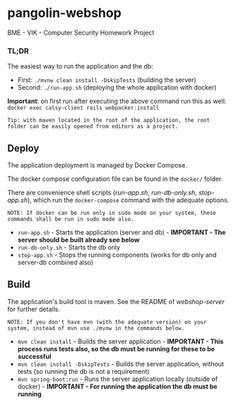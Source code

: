 # pangolin-webshop
BME - VIK - Computer Security Homework Project

### TL;DR
The easiest way to run the application and the db:
* First: `./mvnw clean install -DskipTests` (building the server)
* Second: `./run-app.sh` (deploying the whole application with docker)

**Important**: on first run after executing the above command run this as well:
`docker exec calsy-client rails webpacker:install` 

`Tip: with maven located in the root of the application, the root folder can be easily opened from editors as a project.`

## Deploy
The application deployment is managed by Docker Compose.

The docker compose configuration file can be found in the `docker/` folder.

There are convenience shell scripts (_run-app.sh_, _run-db-only.sh_, _stop-app.sh_), which run the `docker-compose` command with the adequate options.

`NOTE: If docker can be run only in sudo mode on your system, these commands shall be run in sudo mode also.`

* `run-app.sh` - Starts the application (server and db) - **IMPORTANT - The server should be built already see below**
* `run-db-only.sh` - Starts the db only
* `stop-app.sh` - Stops the running components (works for db only and server-db combined also)

## Build
The application's build tool is maven. See the README of _webshop-server_ for further details.

`NOTE: If you don't have mvn (with the adequate version) on your system, instead of mvn use ./mvnw in the commands below.`

* `mvn clean install` - Builds the server application - **IMPORTANT - This process runs tests also, so the db must be running for these to be successful**
* `mvn clean install -DskipTests` - Builds the server application, without tests (so running the db is not a requirement)
* `mvn spring-boot:run` - Runs the server application locally (outside of docker) - **IMPORTANT - For running the application the db must be running**

